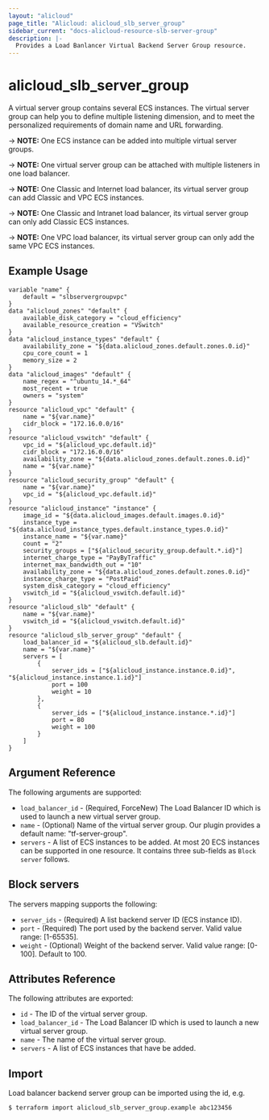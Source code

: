 ```yaml
---
layout: "alicloud"
page_title: "Alicloud: alicloud_slb_server_group"
sidebar_current: "docs-alicloud-resource-slb-server-group"
description: |-
  Provides a Load Banlancer Virtual Backend Server Group resource.
---
```


# alicloud\_slb\_server\_group

A virtual server group contains several ECS instances. The virtual server group can help you to define multiple listening dimension,
and to meet the personalized requirements of domain name and URL forwarding.

-> **NOTE:** One ECS instance can be added into multiple virtual server groups.

-> **NOTE:** One virtual server group can be attached with multiple listeners in one load balancer.

-> **NOTE:** One Classic and Internet load balancer, its virtual server group can add Classic and VPC ECS instances.

-> **NOTE:** One Classic and Intranet load balancer, its virtual server group can only add Classic ECS instances.

-> **NOTE:** One VPC load balancer, its virtual server group can only add the same VPC ECS instances.

## Example Usage

```
variable "name" {
    default = "slbservergroupvpc"
}
data "alicloud_zones" "default" {
    available_disk_category = "cloud_efficiency"
    available_resource_creation = "VSwitch"
}
data "alicloud_instance_types" "default" {
    availability_zone = "${data.alicloud_zones.default.zones.0.id}"
    cpu_core_count = 1
    memory_size = 2
}
data "alicloud_images" "default" {
    name_regex = "^ubuntu_14.*_64"
    most_recent = true
    owners = "system"
}
resource "alicloud_vpc" "default" {
    name = "${var.name}"
    cidr_block = "172.16.0.0/16"
}
resource "alicloud_vswitch" "default" {
    vpc_id = "${alicloud_vpc.default.id}"
    cidr_block = "172.16.0.0/16"
    availability_zone = "${data.alicloud_zones.default.zones.0.id}"
    name = "${var.name}"
}
resource "alicloud_security_group" "default" {
    name = "${var.name}"
    vpc_id = "${alicloud_vpc.default.id}"
}
resource "alicloud_instance" "instance" {
    image_id = "${data.alicloud_images.default.images.0.id}"
    instance_type = "${data.alicloud_instance_types.default.instance_types.0.id}"
    instance_name = "${var.name}"
    count = "2"
    security_groups = ["${alicloud_security_group.default.*.id}"]
    internet_charge_type = "PayByTraffic"
    internet_max_bandwidth_out = "10"
    availability_zone = "${data.alicloud_zones.default.zones.0.id}"
    instance_charge_type = "PostPaid"
    system_disk_category = "cloud_efficiency"
    vswitch_id = "${alicloud_vswitch.default.id}"
}
resource "alicloud_slb" "default" {
    name = "${var.name}"
    vswitch_id = "${alicloud_vswitch.default.id}"
}
resource "alicloud_slb_server_group" "default" {
    load_balancer_id = "${alicloud_slb.default.id}"
    name = "${var.name}"
    servers = [
        {
            server_ids = ["${alicloud_instance.instance.0.id}", "${alicloud_instance.instance.1.id}"]
            port = 100
            weight = 10
        },
        {
            server_ids = ["${alicloud_instance.instance.*.id}"]
            port = 80
            weight = 100
        }
    ]
}
```

## Argument Reference

The following arguments are supported:

* `load_balancer_id` - (Required, ForceNew) The Load Balancer ID which is used to launch a new virtual server group.
* `name` - (Optional) Name of the virtual server group. Our plugin provides a default name: "tf-server-group".
* `servers` - A list of ECS instances to be added. At most 20 ECS instances can be supported in one resource. It contains three sub-fields as `Block server` follows.

## Block servers

The servers mapping supports the following:

* `server_ids` - (Required) A list backend server ID (ECS instance ID).
* `port` - (Required) The port used by the backend server. Valid value range: [1-65535].
* `weight` - (Optional) Weight of the backend server. Valid value range: [0-100]. Default to 100.


## Attributes Reference

The following attributes are exported:

* `id` - The ID of the virtual server group.
* `load_balancer_id` - The Load Balancer ID which is used to launch a new virtual server group.
* `name` - The name of the virtual server group.
* `servers` - A list of ECS instances that have be added.

## Import

Load balancer backend server group can be imported using the id, e.g.

```
$ terraform import alicloud_slb_server_group.example abc123456
```
